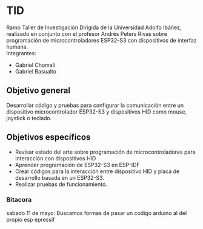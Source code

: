 # TID
Ramo Taller de Investigación Dirigida de la Universidad Adolfo Ibáñez, realizado en conjunto con el profesor Andrés Peters Rivas sobre programación de microcontroladores ESP32-S3
con dispositivos de interfaz humana.  
Integrantes:
- Gabriel Chomalí
- Gabriel Basualto
  
## Objetivo general
Desarrollar código y pruebas para configurar la comunicación entre un dispositivo microcontrolador ESP32-S3 y dispositivos HID como mouse, joystick o teclado.

## Objetivos específicos
- Revisar estado del arte sobre programación de microcontroladores para interacción con dispositivos HID
- Aprender programación de ESP32-S3 en ESP-IDF
- Crear códigos para la interacción entre dispositivo HID y placa de desarrollo basada en un ESP32-S3.
- Realizar pruebas de funcionamiento.

### Bitacora

sabado 11 de mayo:
Buscamos formas de pasar un codigo arduino al del propio esp epressif
